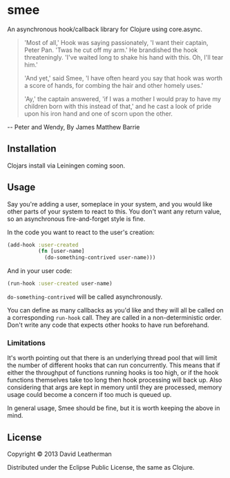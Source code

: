 # smee

An asynchronous hook/callback library for Clojure using core.async.

> 'Most of all,' Hook was saying passionately, 'I want their captain,
> Peter Pan. 'Twas he cut off my arm.' He brandished the hook
> threateningly. 'I've waited long to shake his hand with this. Oh, I'll
> tear him.'
>
> 'And yet,' said Smee, 'I have often heard you say that hook was worth
> a score of hands, for combing the hair and other homely uses.'
>
> 'Ay,' the captain answered, 'if I was a mother I would pray to have my
> children born with this instead of that,' and he cast a look of pride
> upon his iron hand and one of scorn upon the other.

-- Peter and Wendy, By James Matthew Barrie

## Installation

Clojars install via Leiningen coming soon.

## Usage

Say you're adding a user, someplace in your system, and you would like
other parts of your system to react to this.  You don't want any
return value, so an asynchronous fire-and-forget style is fine.

In the code you want to react to the user's creation:

```clj
(add-hook :user-created
          (fn [user-name]
            (do-something-contrived user-name)))
```

And in your user code:

```clj
(run-hook :user-created user-name)
```

```do-something-contrived``` will be called asynchronously.

You can define as many callbacks as you'd like and they will all be
called on a corresponding ```run-hook``` call.  They are called in a
non-deterministic order.  Don't write any code that expects other
hooks to have run beforehand.

### Limitations

It's worth pointing out that there is an underlying thread pool that
will limit the number of different hooks that can run concurrently.
This means that if either the throughput of functions running hooks is
too high, or if the hook functions themselves take too long then hook
processing will back up.  Also considering that args are kept in
memory until they are processed, memory usage could become a concern
if too much is queued up.

In general usage, Smee should be fine, but it is worth keeping the
above in mind.

## License

Copyright © 2013 David Leatherman

Distributed under the Eclipse Public License, the same as Clojure.
